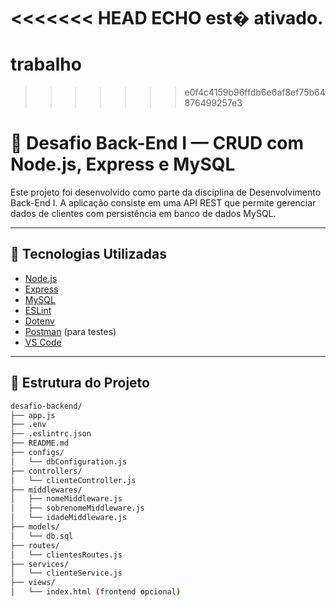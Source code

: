 <<<<<<< HEAD
ECHO est� ativado.
=======
# trabalho
>>>>>>> e0f4c4159b96ffdb6e6af8ef75b64876499257e3
# 🧠 Desafio Back-End I — CRUD com Node.js, Express e MySQL

Este projeto foi desenvolvido como parte da disciplina de Desenvolvimento Back-End I. A aplicação consiste em uma API REST que permite gerenciar dados de clientes com persistência em banco de dados MySQL.

---

## 🚀 Tecnologias Utilizadas

- [Node.js](https://nodejs.org/)
- [Express](https://expressjs.com/)
- [MySQL](https://www.mysql.com/)
- [ESLint](https://eslint.org/)
- [Dotenv](https://www.npmjs.com/package/dotenv)
- [Postman](https://www.postman.com/) (para testes)
- [VS Code](https://code.visualstudio.com/)

---

## 📁 Estrutura do Projeto

```bash
desafio-backend/
├── app.js
├── .env
├── .eslintrc.json
├── README.md
├── configs/
│   └── dbConfiguration.js
├── controllers/
│   └── clienteController.js
├── middlewares/
│   ├── nomeMiddleware.js
│   ├── sobrenomeMiddleware.js
│   └── idadeMiddleware.js
├── models/
│   └── db.sql
├── routes/
│   └── clientesRoutes.js
├── services/
│   └── clienteService.js
├── views/
│   └── index.html (frontend opcional)
